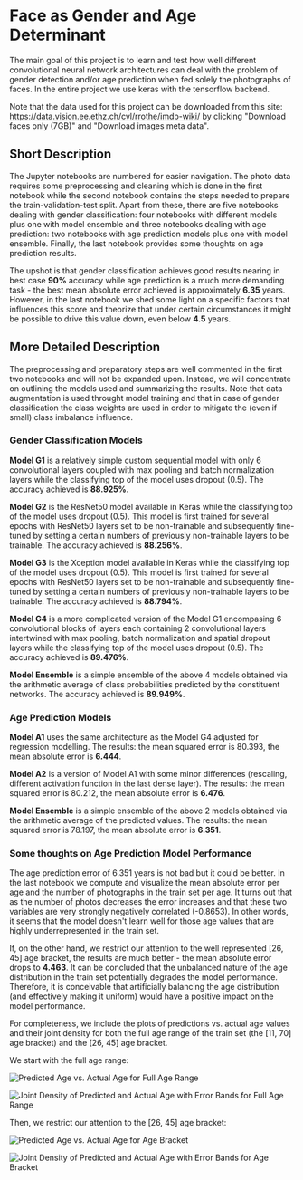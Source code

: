 # Face as Gender and Age Determinant  
The main goal of this project is to learn and test how well different convolutional neural network architectures can deal with the problem of gender detection and/or age prediction when fed solely the photographs of faces. In the entire project we use keras with the tensorflow backend.

Note that the data used for this project can be downloaded from this site: https://data.vision.ee.ethz.ch/cvl/rrothe/imdb-wiki/
by clicking "Download faces only (7GB)" and "Download images meta data".

## Short Description
The Jupyter notebooks are numbered for easier navigation. The photo data requires some preprocessing and cleaning which is done in the first notebook while the second notebook contains the steps needed to prepare the train-validation-test split. Apart from these, there are five notebooks dealing with gender classification: four notebooks with different models plus one with model ensemble and three notebooks dealing with age prediction: two notebooks with age prediction models plus one with model ensemble. Finally, the last notebook provides some thoughts on age prediction results.

The upshot is that gender classification achieves good results nearing in best case **90%** accuracy while age prediction is a much more demanding task - the best mean absolute error achieved is approximately **6.35** years. However, in the last notebook we shed some light on a specific factors that influences this score and theorize that under certain circumstances it might be possible to drive this value down, even below **4.5** years.

## More Detailed Description
The preprocessing and preparatory steps are well commented in the first two notebooks and will not be expanded upon. Instead, we will concentrate on outlining the models used and summarizing the results. Note that data augmentation is used throught model training and that in case of gender classification the class weights are used in order to mitigate the (even if small) class imbalance influence.

### Gender Classification Models
**Model G1** is a relatively simple custom sequential model with only 6 convolutional layers coupled with max pooling and batch normalization layers while the classifying top of the model uses dropout (0.5). The accuracy achieved is **88.925%**.

**Model G2** is the ResNet50 model available in Keras while the classifying top of the model uses dropout (0.5). This model is first trained for several epochs with ResNet50 layers set to be non-trainable and subsequently fine-tuned by setting a certain numbers of previously non-trainable layers to be trainable. The accuracy achieved is **88.256%**.

**Model G3** is the Xception model available in Keras while the classifying top of the model uses dropout (0.5). This model is first trained for several epochs with ResNet50 layers set to be non-trainable and subsequently fine-tuned by setting a certain numbers of previously non-trainable layers to be trainable. The accuracy achieved is **88.794%**.

**Model G4** is a more complicated version of the Model G1 encompasing 6 convolutional blocks of layers each containing 2 convolutional layers intertwined with max pooling, batch normalization and spatial dropout layers while the classifying top of the model uses dropout (0.5). The accuracy achieved is **89.476%**.

**Model Ensemble** is a simple ensemble of the above 4 models obtained via the arithmetic average of class probabilities predicted by the constituent networks. The accuracy achieved is **89.949%**.

### Age Prediction Models
**Model A1** uses the same architecture as the Model G4 adjusted for regression modelling. The results: the mean squared error is 80.393, the mean absolute error is **6.444**.

**Model A2** is a version of Model A1 with some minor differences (rescaling, different activation function in the last dense layer). The results: the mean squared error is 80.212, the mean absolute error is **6.476**.

**Model Ensemble** is a simple ensemble of the above 2 models obtained via the arithmetic average of the predicted values. The results: the mean squared error is 78.197, the mean absolute error is **6.351**.

### Some thoughts on Age Prediction Model Performance
The age prediction error of 6.351 years is not bad but it could be better. In the last notebook we compute and visualize the mean absolute error per age and the number of photographs in the train set per age. It turns out that as the number of photos decreases the error increases and that these two variables are very strongly negatively correlated (-0.8653). In other words, it seems that the model doesn't learn well for those age values that are highly underrepresented in the train set.

If, on the other hand, we restrict our attention to the well represented \[26, 45\] age bracket, the results are much better - the mean absolute error drops to **4.463**. It can be concluded that the unbalanced nature of the age distribution in the train set potentially degrades the model performance. Therefore, it is conceivable that artificially balancing the age distribution (and effectively making it uniform) would have a positive impact on the model performance.

For completeness, we include the plots of predictions vs. actual age values and their joint density for both the full age range of the train set (the \[11, 70\] age bracket) and the \[26, 45\] age bracket.

We start with the full age range:

![Predicted Age vs. Actual Age for Full Age Range](https://github.com/RafalPikula/faces/blob/master/pictures/Predicted_Age_vs_Actual_Age_for_Full_Age_Range.png)

![Joint Density of Predicted and Actual Age with Error Bands for Full Age Range](https://github.com/RafalPikula/faces/blob/master/pictures/Joint_Density_of_Predicted_and_Actual_Age_with_Error_Bands_for_Full_Age_Range.png)

Then, we restrict our attention to the \[26, 45\] age bracket:

![Predicted Age vs. Actual Age for Age Bracket](https://github.com/RafalPikula/faces/blob/master/pictures/Predicted_Age_vs_Actual_Age_for_Age_Bracket.png)

![Joint Density of Predicted and Actual Age with Error Bands for Age Bracket](https://github.com/RafalPikula/faces/blob/master/pictures/Joint_Density_of_Predicted_and_Actual_Age_with_Error_Bands_for_Age_Bracket.png)

